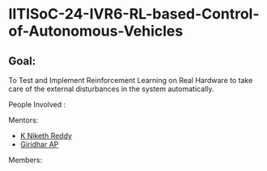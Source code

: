 # IITISoC-24-IVR6-RL-based-Control-of-Autonomous-Vehicles

## Goal:
To Test and Implement Reinforcement Learning on Real Hardware to take care of the external disturbances in the system automatically. 

People Involved : 

Mentors:
- [K Niketh Reddy](https://github.com/niketh457)
- [Giridhar AP](https://github.com/Giri-is-coding)

Members:
<br>
